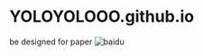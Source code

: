 # YOLOYOLOOO.github.io
be designed for paper
![baidu](http://www.baidu.com/img/bdlogo.gif "百度logo")  
